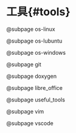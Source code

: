 工具{#tools}
===========

@subpage os-linux

@subpage os-lubuntu

@subpage os-windows

@subpage git

@subpage doxygen

@subpage libre_office

@subpage useful_tools

@subpage vim

@subpage vscode
